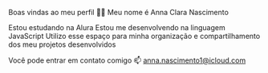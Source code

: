 Boas vindas ao meu perfil 💙💙
Meu nome é Anna Clara Nascimento

Estou estudando na Alura
Estou me desenvolvendo na linguagem JavaScript
Utilizo esse espaço para minha organização e compartilhamento dos meu projetos desenvolvidos

Você pode entrar em contato comigo 📫
anna.nascimento1@icloud.com
